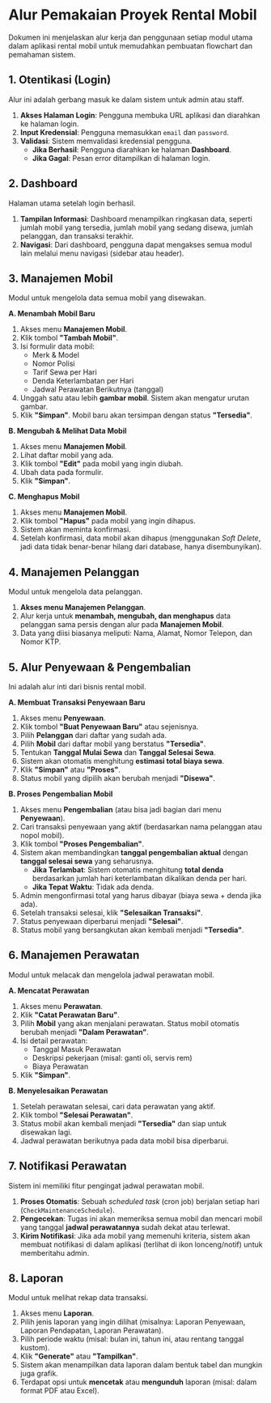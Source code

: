 # Alur Pemakaian Proyek Rental Mobil

Dokumen ini menjelaskan alur kerja dan penggunaan setiap modul utama dalam aplikasi rental mobil untuk memudahkan pembuatan flowchart dan pemahaman sistem.

## 1. Otentikasi (Login)

Alur ini adalah gerbang masuk ke dalam sistem untuk admin atau staff.

1.  **Akses Halaman Login**: Pengguna membuka URL aplikasi dan diarahkan ke halaman login.
2.  **Input Kredensial**: Pengguna memasukkan `email` dan `password`.
3.  **Validasi**: Sistem memvalidasi kredensial pengguna.
    *   **Jika Berhasil**: Pengguna diarahkan ke halaman **Dashboard**.
    *   **Jika Gagal**: Pesan error ditampilkan di halaman login.

## 2. Dashboard

Halaman utama setelah login berhasil.

1.  **Tampilan Informasi**: Dashboard menampilkan ringkasan data, seperti jumlah mobil yang tersedia, jumlah mobil yang sedang disewa, jumlah pelanggan, dan transaksi terakhir.
2.  **Navigasi**: Dari dashboard, pengguna dapat mengakses semua modul lain melalui menu navigasi (sidebar atau header).

## 3. Manajemen Mobil

Modul untuk mengelola data semua mobil yang disewakan.

**A. Menambah Mobil Baru**
1.  Akses menu **Manajemen Mobil**.
2.  Klik tombol **"Tambah Mobil"**.
3.  Isi formulir data mobil:
    *   Merk & Model
    *   Nomor Polisi
    *   Tarif Sewa per Hari
    *   Denda Keterlambatan per Hari
    *   Jadwal Perawatan Berikutnya (tanggal)
4.  Unggah satu atau lebih **gambar mobil**. Sistem akan mengatur urutan gambar.
5.  Klik **"Simpan"**. Mobil baru akan tersimpan dengan status **"Tersedia"**.

**B. Mengubah & Melihat Data Mobil**
1.  Akses menu **Manajemen Mobil**.
2.  Lihat daftar mobil yang ada.
3.  Klik tombol **"Edit"** pada mobil yang ingin diubah.
4.  Ubah data pada formulir.
5.  Klik **"Simpan"**.

**C. Menghapus Mobil**
1.  Akses menu **Manajemen Mobil**.
2.  Klik tombol **"Hapus"** pada mobil yang ingin dihapus.
3.  Sistem akan meminta konfirmasi.
4.  Setelah konfirmasi, data mobil akan dihapus (menggunakan *Soft Delete*, jadi data tidak benar-benar hilang dari database, hanya disembunyikan).

## 4. Manajemen Pelanggan

Modul untuk mengelola data pelanggan.

1.  **Akses menu Manajemen Pelanggan**.
2.  Alur kerja untuk **menambah, mengubah, dan menghapus** data pelanggan sama persis dengan alur pada **Manajemen Mobil**.
3.  Data yang diisi biasanya meliputi: Nama, Alamat, Nomor Telepon, dan Nomor KTP.

## 5. Alur Penyewaan & Pengembalian

Ini adalah alur inti dari bisnis rental mobil.

**A. Membuat Transaksi Penyewaan Baru**
1.  Akses menu **Penyewaan**.
2.  Klik tombol **"Buat Penyewaan Baru"** atau sejenisnya.
3.  Pilih **Pelanggan** dari daftar yang sudah ada.
4.  Pilih **Mobil** dari daftar mobil yang berstatus **"Tersedia"**.
5.  Tentukan **Tanggal Mulai Sewa** dan **Tanggal Selesai Sewa**.
6.  Sistem akan otomatis menghitung **estimasi total biaya sewa**.
7.  Klik **"Simpan"** atau **"Proses"**.
8.  Status mobil yang dipilih akan berubah menjadi **"Disewa"**.

**B. Proses Pengembalian Mobil**
1.  Akses menu **Pengembalian** (atau bisa jadi bagian dari menu **Penyewaan**).
2.  Cari transaksi penyewaan yang aktif (berdasarkan nama pelanggan atau nopol mobil).
3.  Klik tombol **"Proses Pengembalian"**.
4.  Sistem akan membandingkan **tanggal pengembalian aktual** dengan **tanggal selesai sewa** yang seharusnya.
    *   **Jika Terlambat**: Sistem otomatis menghitung **total denda** berdasarkan jumlah hari keterlambatan dikalikan denda per hari.
    *   **Jika Tepat Waktu**: Tidak ada denda.
5.  Admin mengonfirmasi total yang harus dibayar (biaya sewa + denda jika ada).
6.  Setelah transaksi selesai, klik **"Selesaikan Transaksi"**.
7.  Status penyewaan diperbarui menjadi **"Selesai"**.
8.  Status mobil yang bersangkutan akan kembali menjadi **"Tersedia"**.

## 6. Manajemen Perawatan

Modul untuk melacak dan mengelola jadwal perawatan mobil.

**A. Mencatat Perawatan**
1.  Akses menu **Perawatan**.
2.  Klik **"Catat Perawatan Baru"**.
3.  Pilih **Mobil** yang akan menjalani perawatan. Status mobil otomatis berubah menjadi **"Dalam Perawatan"**.
4.  Isi detail perawatan:
    *   Tanggal Masuk Perawatan
    *   Deskripsi pekerjaan (misal: ganti oli, servis rem)
    *   Biaya Perawatan
5.  Klik **"Simpan"**.

**B. Menyelesaikan Perawatan**
1.  Setelah perawatan selesai, cari data perawatan yang aktif.
2.  Klik tombol **"Selesai Perawatan"**.
3.  Status mobil akan kembali menjadi **"Tersedia"** dan siap untuk disewakan lagi.
4.  Jadwal perawatan berikutnya pada data mobil bisa diperbarui.

## 7. Notifikasi Perawatan

Sistem ini memiliki fitur pengingat jadwal perawatan mobil.

1.  **Proses Otomatis**: Sebuah *scheduled task* (cron job) berjalan setiap hari (`CheckMaintenanceSchedule`).
2.  **Pengecekan**: Tugas ini akan memeriksa semua mobil dan mencari mobil yang tanggal **jadwal perawatannya** sudah dekat atau terlewat.
3.  **Kirim Notifikasi**: Jika ada mobil yang memenuhi kriteria, sistem akan membuat notifikasi di dalam aplikasi (terlihat di ikon lonceng/notif) untuk memberitahu admin.

## 8. Laporan

Modul untuk melihat rekap data transaksi.

1.  Akses menu **Laporan**.
2.  Pilih jenis laporan yang ingin dilihat (misalnya: Laporan Penyewaan, Laporan Pendapatan, Laporan Perawatan).
3.  Pilih periode waktu (misal: bulan ini, tahun ini, atau rentang tanggal kustom).
4.  Klik **"Generate"** atau **"Tampilkan"**.
5.  Sistem akan menampilkan data laporan dalam bentuk tabel dan mungkin juga grafik.
6.  Terdapat opsi untuk **mencetak** atau **mengunduh** laporan (misal: dalam format PDF atau Excel).
